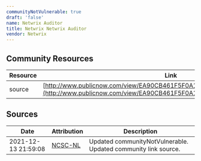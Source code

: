 ```yaml
---
communityNotVulnerable: true
draft: 'false'
name: Netwrix Auditor
title: Netwrix Netwrix Auditor
vendor: Netwrix
---
```



## Community Resources
| Resource | Link |
| --- | --- |
| source | [http://www.publicnow.com/view/EA90CB461F5F0A1BA339E2AC55C719CA5AD58CE4](http://www.publicnow.com/view/EA90CB461F5F0A1BA339E2AC55C719CA5AD58CE4) |


## Sources
| Date | Attribution | Description |
| --- | --- | --- |
| 2021-12-13 21:59:08 | [NCSC-NL](https://github.com/NCSC-NL/log4shell/blob/main/software/README.md) | Updated communityNotVulnerable. Updated community link source.  |
